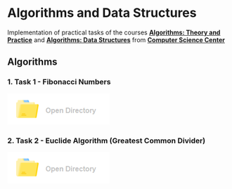 # Algorithms and Data Structures
Implementation of practical tasks of the courses **[Algorithms: Theory and Practice](https://stepik.org/course/217/syllabus)** and **[Algorithms: Data Structures](https://stepik.org/course/1547/syllabus)** from **[Computer Science Center](https://stepik.org/org/compscicenter)**

## Algorithms  
### 1. Task 1 - Fibonacci Numbers
[![Button](https://github.com/AlexeyPopov1997/AlgorithmsAndDataStructures/blob/develop/open_dir_image.png?raw=true)](https://github.com/AlexeyPopov1997/AlgorithmsAndDataStructures/tree/master/Algorithms/FibonacciNumbers)
### 2. Task 2 - Euclide Algorithm (Greatest Common Divider)
[![Button](https://github.com/AlexeyPopov1997/AlgorithmsAndDataStructures/blob/develop/open_dir_image.png?raw=true)](https://github.com/AlexeyPopov1997/AlgorithmsAndDataStructures/tree/master/Algorithms/EuclideAlgorithm)